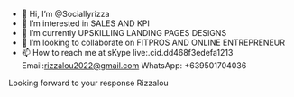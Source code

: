 - 👋 Hi, I’m @Sociallyrizza
- 👀 I’m interested in SALES AND KPI
- 🌱 I’m currently UPSKILLING LANDING PAGES DESIGNS
- 💞️ I’m looking to collaborate on FITPROS AND ONLINE ENTREPRENEUR
- 📫 How to reach me at sKype live:.cid.dd468f3edefa1213
Email:rizzalou2022@gmail.com
WhatsApp: +639501704036

Looking forward to your response
Rizzalou

<!---
Sociallyrizza/Sociallyrizza is a ✨ special ✨ repository because its `README.md` (this file) appears on your GitHub profile.
You can click the Preview link to take a look at your changes.
--->
